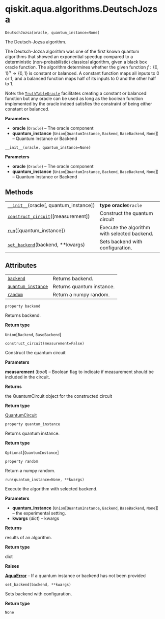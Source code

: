 <span id="qiskit-aqua-algorithms-deutschjozsa" />

# qiskit.aqua.algorithms.DeutschJozsa

<span id="undefined" />

`DeutschJozsa(oracle, quantum_instance=None)`

The Deutsch-Jozsa algorithm.

The Deutsch-Jozsa algorithm was one of the first known quantum algorithms that showed an exponential speedup compared to a deterministic (non-probabilistic) classical algorithm, given a black box oracle function. The algorithm determines whether the given function $f:\{0,1\}^n \rightarrow \{0,1\}$ is constant or balanced. A constant function maps all inputs to 0 or 1, and a balanced function maps half of its inputs to 0 and the other half to 1.

Note: the [`TruthTableOracle`](qiskit.aqua.components.oracles.TruthTableOracle#qiskit.aqua.components.oracles.TruthTableOracle "qiskit.aqua.components.oracles.TruthTableOracle") facilitates creating a constant or balanced function but any oracle can be used as long as the boolean function implemented by the oracle indeed satisfies the constraint of being either constant or balanced.

**Parameters**

*   **oracle** (`Oracle`) – The oracle component
*   **quantum\_instance** (`Union`\[`QuantumInstance`, `Backend`, `BaseBackend`, `None`]) – Quantum Instance or Backend

<span id="undefined" />

`__init__(oracle, quantum_instance=None)`

**Parameters**

*   **oracle** (`Oracle`) – The oracle component
*   **quantum\_instance** (`Union`\[`QuantumInstance`, `Backend`, `BaseBackend`, `None`]) – Quantum Instance or Backend

## Methods

|                                                                                                                                                       |                                              |
| ----------------------------------------------------------------------------------------------------------------------------------------------------- | -------------------------------------------- |
| [`__init__`](#qiskit.aqua.algorithms.DeutschJozsa.__init__ "qiskit.aqua.algorithms.DeutschJozsa.__init__")(oracle\[, quantum\_instance])              | **type oracle**`Oracle`                      |
| [`construct_circuit`](#qiskit.aqua.algorithms.DeutschJozsa.construct_circuit "qiskit.aqua.algorithms.DeutschJozsa.construct_circuit")(\[measurement]) | Construct the quantum circuit                |
| [`run`](#qiskit.aqua.algorithms.DeutschJozsa.run "qiskit.aqua.algorithms.DeutschJozsa.run")(\[quantum\_instance])                                     | Execute the algorithm with selected backend. |
| [`set_backend`](#qiskit.aqua.algorithms.DeutschJozsa.set_backend "qiskit.aqua.algorithms.DeutschJozsa.set_backend")(backend, \*\*kwargs)              | Sets backend with configuration.             |

## Attributes

|                                                                                                                                    |                           |
| ---------------------------------------------------------------------------------------------------------------------------------- | ------------------------- |
| [`backend`](#qiskit.aqua.algorithms.DeutschJozsa.backend "qiskit.aqua.algorithms.DeutschJozsa.backend")                            | Returns backend.          |
| [`quantum_instance`](#qiskit.aqua.algorithms.DeutschJozsa.quantum_instance "qiskit.aqua.algorithms.DeutschJozsa.quantum_instance") | Returns quantum instance. |
| [`random`](#qiskit.aqua.algorithms.DeutschJozsa.random "qiskit.aqua.algorithms.DeutschJozsa.random")                               | Return a numpy random.    |

<span id="undefined" />

`property backend`

Returns backend.

**Return type**

`Union`\[`Backend`, `BaseBackend`]

<span id="undefined" />

`construct_circuit(measurement=False)`

Construct the quantum circuit

**Parameters**

**measurement** (*bool*) – Boolean flag to indicate if measurement should be included in the circuit.

**Returns**

the QuantumCircuit object for the constructed circuit

**Return type**

[QuantumCircuit](qiskit.circuit.QuantumCircuit#qiskit.circuit.QuantumCircuit "qiskit.circuit.QuantumCircuit")

<span id="undefined" />

`property quantum_instance`

Returns quantum instance.

**Return type**

`Optional`\[`QuantumInstance`]

<span id="undefined" />

`property random`

Return a numpy random.

<span id="undefined" />

`run(quantum_instance=None, **kwargs)`

Execute the algorithm with selected backend.

**Parameters**

*   **quantum\_instance** (`Union`\[`QuantumInstance`, `Backend`, `BaseBackend`, `None`]) – the experimental setting.
*   **kwargs** (*dict*) – kwargs

**Returns**

results of an algorithm.

**Return type**

dict

**Raises**

[**AquaError**](qiskit.aqua.AquaError#qiskit.aqua.AquaError "qiskit.aqua.AquaError") – If a quantum instance or backend has not been provided

<span id="undefined" />

`set_backend(backend, **kwargs)`

Sets backend with configuration.

**Return type**

`None`
